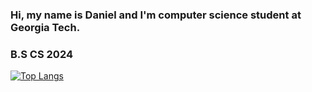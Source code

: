 
### Hi, my name is Daniel and I'm computer science student at Georgia Tech. 
### B.S CS 2024
[![Top Langs](https://github-readme-stats.vercel.app/api/top-langs/?username=danlee2002)](https://github.com/anuraghazra/github-readme-stats)

